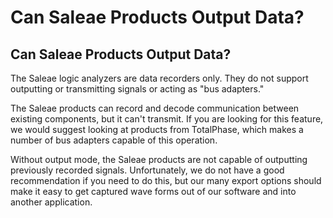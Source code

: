 # Can Saleae Products Output Data?

## Can Saleae Products Output Data?

The Saleae logic analyzers are data recorders only. They do not support outputting or transmitting signals or acting as "bus adapters."

The Saleae products can record and decode communication between existing components, but it can't transmit. If you are looking for this feature, we would suggest looking at products from TotalPhase, which makes a number of bus adapters capable of this operation.

Without output mode, the Saleae products are not capable of outputting previously recorded signals. Unfortunately, we do not have a good recommendation if you need to do this, but our many export options should make it easy to get captured wave forms out of our software and into another application.

